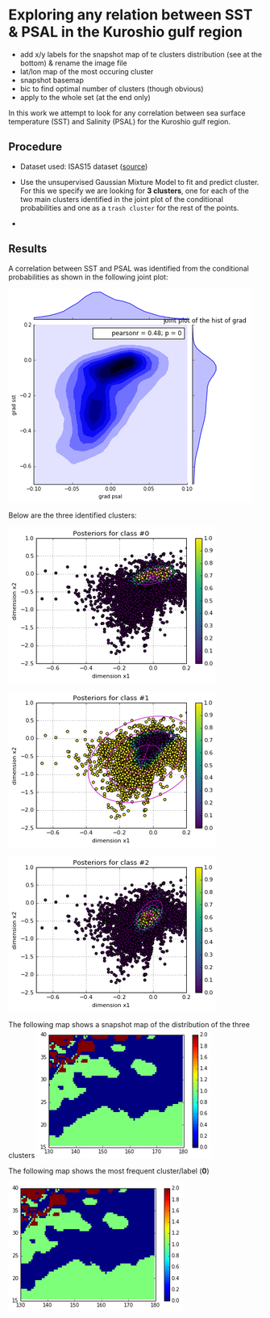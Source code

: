 # Exploring any relation between SST & PSAL in the Kuroshio gulf region 

* add x/y labels for the snapshot map of te clusters distribution (see at the bottom) & rename the image file
* lat/lon map of the most occuring cluster
* snapshot basemap
* bic to find optimal number of clusters (though obvious)
* apply to the whole set (at the end only)

In this work we attempt to look for any correlation between sea surface temperature (SST) and Salinity (PSAL) for the Kuroshio gulf region.


## Procedure

* Dataset used: ISAS15 dataset ([source](https://github.com/obidam/m2poc2018/tree/master/projects))


* Use the unsupervised Gaussian Mixture Model to fit and predict cluster. For this we specify we are looking for **3 clusters**, one for each of the two main clusters identified in the joint plot of the conditional probabilities and one as a `trash cluster` for the rest of the points.
* ​



## Results

A correlation between SST and PSAL was identified from the conditional probabilities as shown in the following joint plot:

![jointplot_conditional_marginal_probabilities](figs/jointplot_conditional_marginal_probabilities.png)

Below are the three identified clusters:

![cluster0](figs/cluster0.png)

![cluster1](figs/cluster1.png)

![cluster3](figs/cluster3.png)

The following map shows a snapshot map of the distribution of the three clusters 
![](./figs/sample_map_of_most_frequent_label.png)

The following map shows the most frequent cluster/label (**0**)

![](./figs/sample_map_of_most_frequent_label.png)

